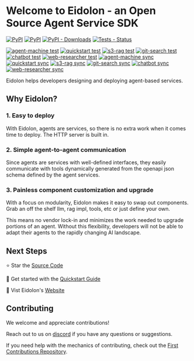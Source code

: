 # Welcome to Eidolon - an Open Source Agent Service SDK
 
[![PyPI](https://img.shields.io/pypi/v/eidolon-ai-sdk?style=flat&label=eidolon-ai-sdk)](https://pypi.org/project/eidolon-ai-sdk/)
[![PyPI](https://img.shields.io/pypi/v/eidolon-ai-client?style=flat&label=eidolon-ai-client)](https://pypi.org/project/eidolon-ai-client/)
[![PyPI - Downloads](https://img.shields.io/pypi/dm/eidolon-ai-sdk)](https://pypistats.org/packages/eidolon-ai-sdk)
[![Tests - Status](https://img.shields.io/github/actions/workflow/status/eidolon-ai/eidolon/test_python.yml?style=flat&label=test)](https://github.com/eidolon-ai/eidolon/actions/workflows/test_python.yml?query=branch%3Amain)

[![agent-machine test](https://img.shields.io/github/actions/workflow/status/eidolon-ai/agent-machine/test.yml?label=agent-machine+test)](https://github.com/eidolon-ai/agent-machine)
[![quickstart test](https://img.shields.io/github/actions/workflow/status/eidolon-ai/eidolon-quickstart/test.yml?label=quickstart+test)](https://github.com/eidolon-ai/eidolon-quickstart)
[![s3-rag test](https://img.shields.io/github/actions/workflow/status/eidolon-ai/eidolon-s3-rag/test.yml?label=s3-rag+test)](https://github.com/eidolon-ai/eidolon-s3-rag)
[![git-search test](https://img.shields.io/github/actions/workflow/status/eidolon-ai/eidolon-git-search/test.yml?label=git-search+test)](https://github.com/eidolon-ai/eidolon-git-search)
[![chatbot test](https://img.shields.io/github/actions/workflow/status/eidolon-ai/eidolon-chatbot/test.yml?label=chatbot+test)](https://github.com/eidolon-ai/eidolon-chatbot)
[![web-researcher test](https://img.shields.io/github/actions/workflow/status/eidolon-ai/web-researcher/test.yml?label=web-researcher+test)](https://github.com/eidolon-ai/web-researcher)
[![agent-machine sync](https://img.shields.io/github/actions/workflow/status/eidolon-ai/agent-machine/update.yml?label=agent-machine+sync)](https://github.com/eidolon-ai/agent-machine)
[![quickstart sync](https://img.shields.io/github/actions/workflow/status/eidolon-ai/eidolon-quickstart/update.yml?label=quickstart+sync)](https://github.com/eidolon-ai/eidolon-quickstart)
[![s3-rag sync](https://img.shields.io/github/actions/workflow/status/eidolon-ai/eidolon-s3-rag/update.yml?label=s3-rag+sync)](https://github.com/eidolon-ai/eidolon-s3-rag)
[![git-search sync](https://img.shields.io/github/actions/workflow/status/eidolon-ai/eidolon-git-search/update.yml?label=git-search+sync)](https://github.com/eidolon-ai/eidolon-git-search)
[![chatbot sync](https://img.shields.io/github/actions/workflow/status/eidolon-ai/eidolon-chatbot/update.yml?label=chatbot+sync)](https://github.com/eidolon-ai/eidolon-chatbot)
[![web-researcher sync](https://img.shields.io/github/actions/workflow/status/eidolon-ai/web-researcher/update.yml?label=web-researcher+sync)](https://github.com/eidolon-ai/web-researcher)




Eidolon helps developers designing and deploying agent-based services.

## Why Eidolon?
### 1. Easy to deploy
With Eidolon, agents are services, so there is no extra work when it comes time to deploy. The HTTP server is built in.

### 2. Simple agent-to-agent communication
Since agents are services with well-defined interfaces, they easily communicate with tools dynamically generated from
the openapi json schema defined by the agent services.

### 3. Painless component customization and upgrade
With a focus on modularity, Eidolon makes it easy to swap out components. Grab an off the shelf llm, rag impl, tools,
etc or just define your own.

This means no vendor lock-in and minimizes the work needed to upgrade portions of an agent. Without this flexibility,
developers will not be able to adapt their agents to the rapidly changing AI landscape.

## Next Steps
⭐️ Star the [Source Code](https://github.com/eidolon-ai/eidolon)

🚀 Get started with the [Quickstart Guide](https://www.eidolonai.com/docs/quickstart)

🔎 Vist Eidolon's [Website](https://eidolonai.com/)


## Contributing

We welcome and appreciate contributions!

Reach out to us on [discord](https://discord.gg/6kVQrHpeqG) if you have
any questions or suggestions.

If you need help with the mechanics of contributing, check out the [First Contributions Repository](https://github.com/firstcontributions/first-contributions). 
